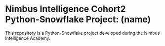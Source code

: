 # Nimbus Intelligence Cohort2 Python-Snowflake Project: (name)
This repository is a Python-Snowflake project developed during the Nimbus Intelligence Academy.
